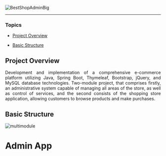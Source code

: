 ![BestShopAdminBig](https://github.com/pedrocarvalhoit/bestshop-eCommerce/assets/100386092/03d3f676-4f28-4294-853b-75587c8fed49) 

<hr>

### Topics

- [Project Overview](#project-overview)

- [Basic Structure](#basic-structure)

## Project Overview

<p align="justify">
Development and implementation of a comprehensive e-commerce platform utilizing Java, Spring Boot, Thymeleaf, Bootstrap, jQuery, and MySQL database technologies. Two-module project, that comprises firstly, an administrative system capable of managing all areas of the store, as well as control of services, and the second consists of the shopping store application, allowing customers to browse products and make purchases.
</p>

## Basic Structure

![multimodule](https://github.com/pedrocarvalhoit/bestshop-eCommerce/assets/100386092/6ae9f83d-71cd-42d0-968e-e1e3a14743e8)

# Admin App

